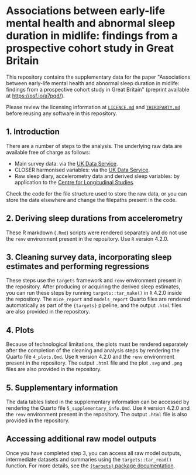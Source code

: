 # Associations between early-life mental health and abnormal sleep duration in midlife: findings from a prospective cohort study in Great Britain
This repository contains the supplementary data for the paper "Associations between early-life mental health and abnormal sleep duration in midlife: findings from a prospective cohort study in Great Britain" (preprint available at https://osf.io/a7pqd/).

Please review the licensing information at [`LICENCE.md`](https://github.com/tom-metherell/early-life-mh-sleep/blob/main/LICENCE.md) and [`THIRDPARTY.md`](https://github.com/tom-metherell/early-life-mh-sleep/blob/main/THIRDPARTY.md) before reusing any software in this repository.

## 1. Introduction
There are a number of steps to the analysis. The underlying raw data are available free of charge as follows:
* Main survey data: via the [UK Data Service](https://doi.org/10.5255/UKDA-Series-200001).
* CLOSER harmonised variables: via the [UK Data Service](https://doi.org/10.5255/UKDA-Series-2000111).
* Raw sleep diary, accelerometry data and derived sleep variables: by application to the [Centre for Longitudinal Studies](https://cls.ucl.ac.uk/data-access-training/data-access/accessing-data-directly-from-cls/).

Check the code for the file structure used to store the raw data, or you can store the data elsewhere and change the filepaths present in the code.

## 2. Deriving sleep durations from accelerometry
These R markdown (`.Rmd`) scripts were rendered separately and do not use the `renv` environment present in the repository. Use `R` version 4.2.0.

## 3. Cleaning survey data, incorporating sleep estimates and performing regressions
These steps use the `targets` framework and `renv` environment present in the repository. After producing or acquiring the derived sleep estimates, you can run these steps by running `targets::tar_make()` in `R` 4.2.0 inside the repository. The `mice_report` and `models_report` Quarto files are rendered automatically as part of the `{targets}` pipeline, and the output `.html` files are also provided in the repository.

## 4. Plots
Because of technological limitations, the plots must be rendered separately after the completion of the cleaning and analysis steps by rendering the Quarto file `4_plots.Qmd`. Use `R` version 4.2.0 and the `renv` environment present in the repository. The output `.html` file and the plot `.svg` and `.png` files are also provided in the repository.

## 5. Supplementary information
The data tables listed in the supplementary information can be accessed by rendering the Quarto file `5_supplementary_info.Qmd`. Use `R` version 4.2.0 and the `renv` environment present in the repository. The output `.html` file is also provided in the repository.

## Accessing additional raw model outputs
Once you have completed step 3, you can access all raw model outputs, intermediate datasets and summaries using the `targets::tar_read()` function. For more details, see the [`{targets}` package documentation](https://books.ropensci.org/targets/).
